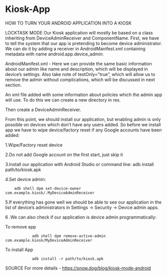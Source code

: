 # Kiosk-App
HOW TO TURN YOUR ANDROID APPLICATION INTO A KIOSK

LOCKTASK MODE
Our Kiosk application will mostly be based on a class inheriting from DeviceAdminReceiver and ComponentName. First, we have to tell the system that our app is pretending to become device administrator. We can do it by adding a receiver in AndroidManifest.xml containing metadata with name android.app.device_admin:

AndroidManifest.xml - 
Here we can provide the same basic information about our admin like name and description, which will be displayed in device’s settings. Also take note of testOnly=”true”, which will allow us to remove the admin without complications, which will be discussed in next section.

An xml file added with some information about policies which the admin app will use. To do this we can create a new directory in res.

Then create a DeviceAdminReceiver.

From this point, we should install our application, but enabling admin is only possible on devices which don’t have any users added. So before we install app we have to wipe device/factory reset if any Google accounts have been added:

1.Wipe/Factory reset device

2.Do not add Google account on the first start, just skip it

3.Install our application with Android Studio or command line:  adb install path/to/kiosk.apk

4.Set device admin:
 
        adb shell dpm set-device-owner com.example.kiosk/.MyDeviceAdminReceiver

5.If everything has gone well we should be able to see our application in the list of device’s administrators in Settings → Security → Device admin apps.

6 .We can also check if our application is device admin programmatically:



To remove app 

                adb shell dpm remove-active-admin  com.example.kiosk/MyDeviceAdminReceiver

To install App

                adb install -r path/to/kiosk.apk


SOURCE
For more details - https://snow.dog/blog/kiosk-mode-android

